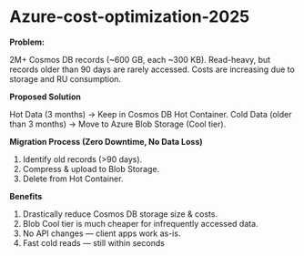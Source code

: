 # Azure-cost-optimization-2025

**Problem:**

2M+ Cosmos DB records (~600 GB, each ~300 KB).
Read-heavy, but records older than 90 days are rarely accessed.
Costs are increasing due to storage and RU consumption.


**Proposed Solution**

Hot Data (3 months) → Keep in Cosmos DB Hot Container.
Cold Data (older than 3 months) → Move to Azure Blob Storage (Cool tier).


**Migration Process (Zero Downtime, No Data Loss)**

1. Identify old records (>90 days).
2. Compress & upload to Blob Storage.
3. Delete from Hot Container.

**Benefits**

1. Drastically reduce Cosmos DB storage size & costs.
2. Blob Cool tier is much cheaper for infrequently accessed data.
3. No API changes — client apps work as-is.
4. Fast cold reads — still within seconds
